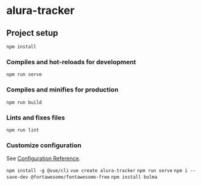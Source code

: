 # alura-tracker

## Project setup
```
npm install
```

### Compiles and hot-reloads for development
```
npm run serve
```

### Compiles and minifies for production
```
npm run build
```

### Lints and fixes files
```
npm run lint
```

### Customize configuration
See [Configuration Reference](https://cli.vuejs.org/config/).



```npm install -g @vue/cli```
```vue create alura-tracker```
```npm run serve```
```npm i --save-dev @fortawesome/fontawesome-free```
```npm install bulma```